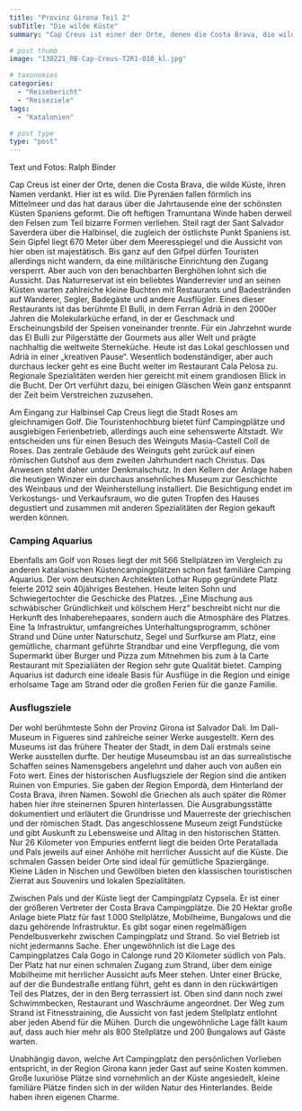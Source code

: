 ```yaml
---
title: "Provinz Girona Teil 2"
subTitle: "Die wilde Küste"
summary: "Cap Creus ist einer der Orte, denen die Costa Brava, die wilde Küste, ihren Namen verdankt. Hier ist es wild. Die Pyrenäen fallen förmlich ins Mittelmeer und das hat daraus über die Jahrtausende eine der schönsten Küsten Spaniens geformt. Die oft heftigen Tramuntana Winde haben derweil den Felsen zum Teil bizarre Formen}"

# post thumb
image: "130221_RB-Cap-Creus-T2R1-010_kl.jpg"

# taxonomies
categories: 
  - "Reisebericht"
  - "Reiseziele"
tags:
  - "Katalonien"

# post type
type: "post"
---
```


Text und Fotos: Ralph Binder  

 Cap Creus ist einer der Orte, denen die Costa Brava, die wilde Küste, ihren Namen verdankt. Hier ist es wild. Die Pyrenäen fallen förmlich ins Mittelmeer und das hat daraus über die Jahrtausende eine der schönsten Küsten Spaniens geformt. Die oft heftigen Tramuntana Winde haben derweil den Felsen zum Teil bizarre Formen verliehen. Steil ragt der Sant Salvador Saverdera über die Halbinsel, die zugleich der östlichste Punkt Spaniens ist. Sein Gipfel liegt 670 Meter über dem Meeresspiegel und die Aussicht von hier oben ist majestätisch. Bis ganz auf den Gifpel dürfen Touristen allerdings nicht wandern, da eine militärische Einrichtung den Zugang versperrt. Aber auch von den benachbarten Berghöhen lohnt sich die Aussicht. Das Naturreservat ist ein beliebtes Wanderrevier und an seinen Küsten warten zahlreiche kleine Buchten mit Restaurants und Badestränden auf Wanderer, Segler, Badegäste und andere Ausflügler. Eines dieser Restaurants ist das berühmte El Bulli, in dem Ferran Adrià in den 2000er Jahren die Molekularküche erfand, in der er Geschmack und Erscheinungsbild der Speisen voneinander trennte. Für ein Jahrzehnt wurde das El Bulli zur Pilgerstätte der Gourmets aus aller Welt und prägte nachhaltig die weltweite Sterneküche. Heute ist das Lokal geschlossen und Adrià in einer „kreativen Pause“. Wesentlich bodenständiger, aber auch durchaus lecker geht es eine Bucht weiter im Restaurant Cala Pelosa zu. Regionale Spezialitäten werden hier gereicht mit einem grandiosen Blick in die Bucht. Der Ort verführt dazu, bei einigen Gläschen Wein ganz entspannt der Zeit beim Verstreichen zuzusehen.  

 Am Eingang zur Halbinsel Cap Creus liegt die Stadt Roses am gleichnamigen Golf. Die Touristenhochburg bietet fünf Campingplätze und ausgiebigen Ferienbetrieb, allerdings auch eine sehenswerte Altstadt. Wir entscheiden uns für einen Besuch des Weinguts Masia-Castell Coll de Roses. Das zentrale Gebäude des Weinguts geht zurück auf einen römischen Gutshof aus dem zweiten Jahrhundert nach Christus. Das Anwesen steht daher unter Denkmalschutz. In den Kellern der Anlage haben die heutigen Winzer ein durchaus ansehnliches Museum zur Geschichte des Weinbaus und der Weinherstellung installiert. Die Besichtigung endet im Verkostungs- und Verkaufsraum, wo die guten Tropfen des Hauses degustiert und zusammen mit anderen Spezialitäten der Region gekauft werden können.  

### Camping Aquarius

Ebenfalls am Golf von Roses liegt der mit 566 Stellplätzen im Vergleich zu anderen katalanischen Küstencampingplätzen schon fast familiäre Camping Aquarius. Der vom deutschen Architekten Lothar Rupp gegründete Platz feierte 2012 sein 40jähriges Bestehen. Heute leiten Sohn und Schwiegertochter die Geschicke des Platzes. „Eine Mischung aus schwäbischer Gründlichkeit und kölschem Herz“ beschreibt nicht nur die Herkunft des Inhaberehepaares, sondern auch die Atmosphäre des Platzes. Eine 1a Infrastruktur, umfangreiches Unterhaltungsprogramm, schöner Strand und Düne unter Naturschutz, Segel und Surfkurse am Platz, eine gemütliche, charmant geführte Strandbar und eine Verpflegung, die vom Supermarkt über Burger und Pizza zum Mitnehmen bis zum à la Carte Restaurant mit Spezialiäten der Region sehr gute Qualität bietet. Camping Aquarius ist dadurch eine ideale Basis für Ausflüge in die Region und einige erholsame Tage am Strand oder die großen Ferien für die ganze Familie.  

### Ausflugsziele

Der wohl berühmteste Sohn der Provinz Girona ist Salvador Dali. Im Dali-Museum in Figueres sind zahlreiche seiner Werke ausgestellt. Kern des Museums ist das frühere Theater der Stadt, in dem Dali erstmals seine Werke ausstellen durfte. Der heutige Museumsbau ist an das surrealistische Schaffen seines Namensgebers angelehnt und daher auch von außen ein Foto wert. Eines der historischen Ausflugsziele der Region sind die antiken Ruinen von Empuries. Sie gaben der Region Empordà, dem Hinterland der Costa Brava, ihren Namen. Sowohl die Griechen als auch später die Römer haben hier ihre steinernen Spuren hinterlassen. Die Ausgrabungsstätte dokumentiert und erläutert die Grundrisse und Mauerreste der griechischen und der römischen Stadt. Das angeschlossene Museum zeigt Fundstücke und gibt Auskunft zu Lebensweise und Alltag in den historischen Stätten. Nur 26 Kilometer von Empuries entfernt liegt die beiden Orte Peratallada und Pals jeweils auf einer Anhöhe mit herrlicher Aussicht auf die Küste. Die schmalen Gassen beider Orte sind ideal für gemütliche Spaziergänge. Kleine Läden in Nischen und Gewölben bieten den klassischen touristischen Zierrat aus Souvenirs und lokalen Spezialitäten.  

 Zwischen Pals und der Küste liegt der Campingplatz Cypsela. Er ist einer der größeren Vertreter der Costa Brava Campingplätze. Die 20 Hektar große Anlage biete Platz für fast 1.000 Stellplätze, Mobilheime, Bungalows und die dazu gehörende Infrastruktur. Es gibt sogar einen regelmäßigen Pendelbusverkehr zwischen Campingplatz und Strand. So viel Betrieb ist nicht jedermanns Sache. Eher ungewöhnlich ist die Lage des Campingplatzes Cala Gogo in Calonge rund 20 Kilometer südlich von Pals. Der Platz hat nur einen schmalen Zugang zum Strand, über dem einige Mobilheime mit herrlicher Aussicht aufs Meer stehen. Unter einer Brücke, auf der die Bundestraße entlang führt, geht es dann in den rückwärtigen Teil des Platzes, der in den Berg terrassiert ist. Oben sind dann noch zwei Schwimmbecken, Restaurant und Waschräume angeordnet. Der Weg zum Strand ist Fitnesstraining, die Aussicht von fast jedem Stellplatz entlohnt aber jeden Abend für die Mühen. Durch die ungewöhnliche Lage fällt kaum auf, dass auch hier mehr als 800 Stellplätze und 200 Bungalows auf Gäste warten.  

 Unabhängig davon, welche Art Campingplatz den persönlichen Vorlieben entspricht, in der Region Girona kann jeder Gast auf seine Kosten kommen. Große luxuriöse Plätze sind vornehmlich an der Küste angesiedelt, kleine familiäre Plätze finden sich in der wilden Natur des Hinterlandes. Beide haben ihren eigenen Charme.